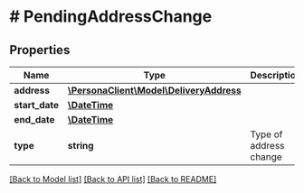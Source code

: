 # # PendingAddressChange

## Properties

Name | Type | Description | Notes
------------ | ------------- | ------------- | -------------
**address** | [**\PersonaClient\Model\DeliveryAddress**](DeliveryAddress.md) |  | 
**start_date** | [**\DateTime**](\DateTime.md) |  | 
**end_date** | [**\DateTime**](\DateTime.md) |  | [optional] 
**type** | **string** | Type of address change | 

[[Back to Model list]](../../README.md#documentation-for-models) [[Back to API list]](../../README.md#documentation-for-api-endpoints) [[Back to README]](../../README.md)



